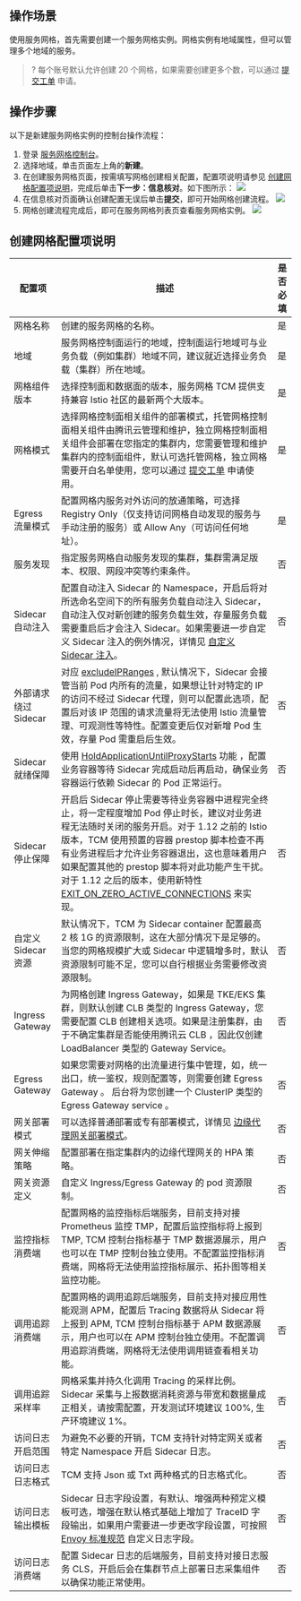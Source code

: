 ## 操作场景
使用服务网格，首先需要创建一个服务网格实例。网格实例有地域属性，但可以管理多个地域的服务。

>? 每个账号默认允许创建 20 个网格，如果需要创建更多个数，可以通过 [提交工单](https://console.intl.cloud.tencent.com/workorder/category) 申请。

## 操作步骤

以下是新建服务网格实例的控制台操作流程：

1. 登录 [服务网格控制台](https://console.cloud.tencent.com/tke2/mesh)。
2. 选择地域，单击页面左上角的**新建**。
3. 在创建服务网格页面，按需填写网格创建相关配置，配置项说明请参见 [创建网格配置项说明](#createMeshPara)，完成后单击**下一步：信息核对**。如下图所示：
![](https://qcloudimg.tencent-cloud.cn/raw/8b211742df1ad42394ca72c195d41c99.png)
4. 在信息核对页面确认创建配置无误后单击**提交**，即可开始网格创建流程。
![](https://qcloudimg.tencent-cloud.cn/raw/68e2cfc60b20b6616ac2b585b6c9a2a1.png)
5. 网格创建流程完成后，即可在服务网格列表页查看服务网格实例。
![](https://qcloudimg.tencent-cloud.cn/raw/5969bc20db03ce0de661aa8e0b8bdbb2.png)

## 创建网格配置项说明 [](id:createMeshPara)

<table>
<thead>
<tr>
<th>配置项</th>
<th>描述</th>
<th>是否必填</th>
</tr>
</thead>
<tbody><tr>
<td>网格名称</td>
<td>创建的服务网格的名称。</td>
<td>是</td>
</tr>
<tr>
<td>地域</td>
<td>服务网格控制面运行的地域，控制面运行地域可与业务负载（例如集群）地域不同，建议就近选择业务负载（集群）所在地域。</td>
<td>是</td>
</tr>
<tr>
<td>网格组件版本</td>
<td>选择控制面和数据面的版本，服务网格 TCM 提供支持兼容 Istio 社区的最新两个大版本。</td>
<td>是</td>
</tr>
<tr>
<td>网格模式</td>
<td>选择网格控制面相关组件的部署模式，托管网格控制面相关组件由腾讯云管理和维护，独立网格控制面相关组件会部署在您指定的集群内，您需要管理和维护集群内的控制面组件，默认可选托管网格，独立网格需要开白名单使用，您可以通过 <a href="https://console.intl.cloud.tencent.com/workorder/category">提交工单</a> 申请使用。</td>
<td>是</td>
</tr>
<tr>
<td>Egress 流量模式</td>
<td>配置网格内服务对外访问的放通策略，可选择 Registry Only（仅支持访问网格自动发现的服务与手动注册的服务）或 Allow Any（可访问任何地址）。</td>
<td>是</td>
</tr>
<tr>
<td>服务发现</td>
<td>指定服务网格自动服务发现的集群，集群需满足版本、权限、网段冲突等约束条件。</td>
<td>否</td>
</tr>
<tr>
<td>Sidecar 自动注入</td>
<td>配置自动注入 Sidecar 的 Namespace，开启后将对所选命名空间下的所有服务负载自动注入 Sidecar，自动注入仅对新创建的服务负载生效，存量服务负载需要重启后才会注入 Sidecar。如果需要进一步自定义 Sidecar 注入的例外情况，详情见 <a href="https://intl.cloud.tencent.com/document/product/1152/47464">自定义 Sidecar 注入</a>。</td>
<td>否</td>
</tr>
<tr>
<td>外部请求绕过 Sidecar</td>
<td>对应 <a href="https://istio.io/latest/zh/docs/tasks/traffic-management/egress/egress-control/#direct-access-to-external-services">excludeIPRanges</a> , 默认情况下，Sidecar 会接管当前 Pod 内所有的流量，如果想让针对特定的 IP 的访问不经过 Sidecar 代理，则可以配置此选项，配置后对该 IP 范围的请求流量将无法使用 Istio 流量管理、可观测性等特性。配置变更后仅对新增 Pod 生效，存量 Pod 需重启后生效。 </td>
<td>否</td>
</tr>
<tr>  
<td>Sidecar 就绪保障</td>
<td>使用 <a href="https://istio.io/latest/docs/reference/config/istio.mesh.v1alpha1/#ProxyConfig">HoldApplicationUntilProxyStarts</a> 功能 ，配置业务容器等待 Sidecar 完成启动后再启动，确保业务容器运行依赖 Sidecar 的 Pod 正常运行。</td>
<td>否</td>
</tr> 
<td>Sidecar 停止保障</td>
<td>开启后 Sidecar 停止需要等待业务容器中进程完全终止，将一定程度增加 Pod 停止时长，建议对业务进程无法随时关闭的服务开启。对于 1.12 之前的 Istio 版本，TCM 使用预置的容器 prestop 脚本检查不再有业务进程后才允许业务容器退出，这也意味着用户如果配置其他的 prestop 脚本将对此功能产生干扰。对于 1.12 之后的版本，使用新特性 <a href="https://istio.io/latest/news/releases/1.12.x/announcing-1.12/change-notes/">EXIT_ON_ZERO_ACTIVE_CONNECTIONS</a> 来实现。</td>
<td>否</td>
</tr>
<tr>  
<td>自定义 Sidecar 资源</td>
<td>默认情况下，TCM 为 Sidecar container 配置最高 2 核 1G 的资源限制，这在大部分情况下是足够的。当您的网格规模扩大或 Sidecar 中逻辑增多时，默认资源限制可能不足，您可以自行根据业务需要修改资源限制。</td>
<td>否</td>
</tr>  
<tr>
<td>Ingress Gateway</td>
<td>为网格创建 Ingress Gateway，如果是 TKE/EKS 集群，则默认创建 CLB 类型的 Ingress Gateway，您需要配置 CLB 创建相关选项。如果是注册集群，由于不确定集群是否能使用腾讯云 CLB ，因此仅创建 LoadBalancer 类型的 Gateway Service。 </td>
<td>否</td>
</tr>
<tr>
<td>Egress Gateway</td>
<td>如果您需要对网格的出流量进行集中管理，如，统一出口，统一鉴权，规则配置等，则需要创建 Egress Gateway 。 后台将为您创建一个 ClusterIP 类型的 Egress Gateway service 。</td>
<td>否</td>
</tr>
<tr>
<td>网关部署模式</td>
<td>可以选择普通部署或专有部署模式，详情见 <a href="https://intl.cloud.tencent.com/document/product/1152/47471">边缘代理网关部署模式</a>。</td>
<td>否</td>
</tr>
<tr>
<td>网关伸缩策略</td>
<td>配置部署在指定集群内的边缘代理网关的 HPA 策略。</td>
<td>否</td>
</tr>
<tr>
<td>网关资源定义</td>
<td>自定义 Ingress/Egress Gateway 的 pod 资源限制。 </td>
<td>否</td>
</tr>
<tr>
<td>监控指标消费端</td>
<td>配置网格的监控指标后端服务，目前支持对接 Prometheus 监控 TMP，配置后监控指标将上报到 TMP, TCM 控制台指标基于 TMP 数据源展示，用户也可以在 TMP 控制台独立使用。不配置监控指标消费端，网格将无法使用监控指标展示、拓扑图等相关监控功能。</td>
<td>否</td>
</tr>
<tr>
<td>调用追踪消费端</td>
<td>配置网格的调用追踪后端服务，目前支持对接应用性能观测 APM，配置后 Tracing 数据将从 Sidecar 将上报到 APM, TCM 控制台指标基于 APM 数据源展示，用户也可以在 APM 控制台独立使用。不配置调用追踪消费端，网格将无法使用调用链查看相关功能。</td>
<td>否</td>
</tr>
<td>调用追踪采样率</td>
<td>网格采集并持久化调用 Tracing 的采样比例。Sidecar 采集与上报数据消耗资源与带宽和数据量成正相关，请按需配置，开发测试环境建议 100%, 生产环境建议 1%。</td>
<td>否</td>
</tr>
<tr>
<td>访问日志开启范围</td>
<td>为避免不必要的开销，TCM 支持针对特定网关或者特定 Namespace 开启 Sidecar 日志。</td>
<td>否</td>
</tr>
<tr>
<td>访问日志日志格式</td>
<td>TCM 支持 Json 或 Txt 两种格式的日志格式化。</td>
<td>否</td>
</tr>
<tr>
<td>访问日志输出模板</td>
<td>Sidecar 日志字段设置，有默认、增强两种预定义模板可选，增强在默认格式基础上增加了 TraceID 字段输出，如果用户需要进一步更改字段设置，可按照 <a href="https://www.envoyproxy.io/docs/envoy/latest/configuration/observability/access_log/usage">Envoy 标准规范</a> 自定义日志字段。</td>
<td>否</td>
</tr>
<tr>
<td>访问日志消费端</td>
<td>配置 Sidecar 日志的后端服务，目前支持对接日志服务 CLS，开启后会在集群节点上部署日志采集组件以确保功能正常使用。</td>
<td>否</td>
</tr>
</tbody></table>
